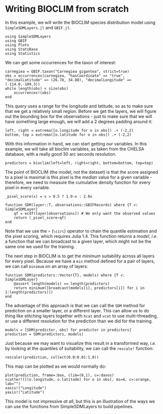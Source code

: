 # Writing BIOCLIM from scratch

In this example, we will write the BIOCLIM species distribution model using
`SimpleSDMLayers.jl` and `GBIF.jl`.

```@example bioclim
using SimpleSDMLayers
using GBIF
using Plots
using StatsBase
using Statistics
```

We can get some occurrences for the taxon of interest:

```@example bioclim
carnegiea = GBIF.taxon("Carnegiea gigantea", strict=true)
obs = occurrences(carnegiea, "hasCoordinate" => "true", "decimalLatitude" => (26.78, 34.80), "decimalLongitude" => (-114.0,-109.3))
while length(obs) < size(obs)
    occurrences!(obs)
end
```

This query uses a range for the longitude and latitude, so as to make sure that
we get a relatively small region. Before we get the layers, we will figure out
the bounding box for the observations - just to make sure that we will have
something large enough, we will add a 2 degrees padding around it:

```@example bioclim
left, right = extrema([o.longitude for o in obs]) .+ (-2,2)
bottom, top = extrema([o.latitude for o in obs]) .+ (-2,2)
```

With this information in hand, we can start getting our variables. In this
example, we will take all bioclim variables, as taken from the CHELSA database,
with a really good 30 arc seconds resolution.

```@example bioclim
predictors = bioclim(left=left, right=right, bottom=bottom, top=top)
```

The point of BIOCLIM (the model, not the dataset) is that the score assigned to
a pixel is maximal is this pixel is the *median* value for a given variable -
therefore, we need to measure the cumulative density function for every pixel in
every variable.

```@example bioclim
_pixel_score(x) = x > 0.5 ? 1.0-x : 2.0x

function SDM(layer::T, observations::GBIFRecords) where {T <: SimpleSDMLayer}
    qf = ecdf(layer[observations]) # We only want the observed values
    return (_pixel_score∘qf)
end
```

Note that we use the ∘ (`\circ`) operator to chain the quantile estimation and
the pixel scoring, which requires Julia 1.4. This function returns a *model*,
*i.e.* a function that we can broadcast to a given layer, which might not be the
same one we used for the training.

The next step in BIOCLIM is to get the *minimum* suitability across all layers
for every pixel. Because we have a `min` method defined for a pair of layers, we
can call `minimum` on an array of layers:

```@example bioclim
function SDM(predictors::Vector{T}, models) where {T <: SimpleSDMLayer}
    @assert length(models) == length(predictors)
    return minimum([broadcast(models[i], predictors[i]) for i in 1:length(predictors)])
end
```

The advantage of this approach is that we can call the `SDM` method for
prediction on a smaller layer, or a different layer. This can allow us to do
thing like stitching layers together with `hcat` and `vcat` to use
multi-threading, or use a different resolution for the prediction than we did
for the training.

```@example bioclim
models = [SDM(predictor, obs) for predictor in predictors]
prediction = SDM(predictors, models)
```

Just because we may want to visualize this result in a transformed way, *i.e.*
by looking at the quantiles of suitability, we can call the `rescale!` function:

```@example bioclim
rescale!(prediction, collect(0.0:0.01:1.0))
```

This map can be plotted as we would normally do:

```@example bioclim
plot(prediction, frame=:box, clim=(0,1), c=:davos)
scatter!([(o.longitude, o.latitude) for o in obs], ms=4, c=:orange, lab="")
xaxis!("Longitude")
yaxis!("Latitude")
```

This model is not impressive *at all*, but this is an illustration of the ways
we can use the functions from SimpleSDMLayers to build pipelines.